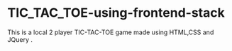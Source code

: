 # TIC_TAC_TOE-using-frontend-stack
This is a local 2 player TIC-TAC-TOE game made using HTML,CSS and JQuery .
